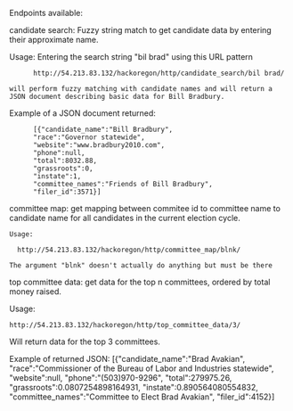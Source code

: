 Endpoints available:

candidate search: Fuzzy string match to get candidate data by entering their approximate name.
  
  Usage:
    Entering the search string "bil brad" using this URL pattern
    
          http://54.213.83.132/hackoregon/http/candidate_search/bil brad/
          
    will perform fuzzy matching with candidate names and will return a JSON document describing basic data for Bill Bradbury.
  Example of a JSON document returned:
  
          [{"candidate_name":"Bill Bradbury",
          "race":"Governor statewide",
          "website":"www.bradbury2010.com",
          "phone":null,
          "total":8032.88,
          "grassroots":0,
          "instate":1,
          "committee_names":"Friends of Bill Bradbury",
          "filer_id":3571}]
    
committee map: get mapping between commitee id to committee name to candidate name for all candidates in the current election cycle.
    
    Usage:
    
      http://54.213.83.132/hackoregon/http/committee_map/blnk/
      
    The argument "blnk" doesn't actually do anything but must be there
    
top committee data: get data for the top n committees, ordered by total money raised. 

  Usage:
  
    http://54.213.83.132/hackoregon/http/top_committee_data/3/
    
  Will return data for the top 3 committees. 
  
Example of returned JSON:
        [{"candidate_name":"Brad Avakian",
         "race":"Commissioner of the Bureau of Labor and Industries statewide",
         "website":null,
         "phone":"(503)970-9296",
         "total":279975.26,
         "grassroots":0.0807254898164931,
         "instate":0.890564080554832,
         "committee_names":"Committee to Elect Brad Avakian",
         "filer_id":4152}]
